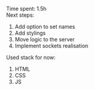 Time spent: 1.5h  
Next steps:
1. Add option to set names
2. Add stylings
3. Move logic to the server
4. Implement sockets realisation
  
Used stack for now:
1. HTML
2. CSS
3. JS
